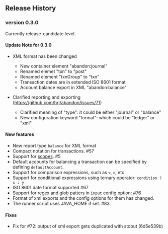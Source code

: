 ## Release History

### version 0.3.0
Currently release-candidate level.

#### Update Note for 0.3.0
 - XML format has been changed
   - New container element "abandon:journal"
   - Renamed elemet "txn" to "post"
   - Renamed element "txnGroup" to "txn"
   - Transaction dates are in extended ISO 8601 format
   - Account balance export in XML "abandon:balance"

 - Clarified reporting and exporting (https://github.com/hrj/abandon/issues/71)
   - Clarified meaning of "type": it could be either "journal" or "balance"
   - New configuration keyword "format": which could be "ledger" or "xml"

#### New features

* New report type `balance` for XML format
* Compact notation for transactions. #57
* Support for [scopes](https://github.com/hrj/abandon/wiki/Scopes). #5
* Default accounts for balancing a transaction can be specified by defining `defaultAccount`.
* Support for comparison expressions, such as `<`, `>`, etc
* Support for conditional expressions using ternary operator: `condition ? x : y`
* ISO 8601 date format supported #67
* Support for regex and glob patters in `input` config option: #76
* Format of xml exports and the config options for them has changed.
* The runner script uses JAVA_HOME if set. #83

#### Fixes

* Fix for #72: output of xml export gets duplicated with stdout (6d5e539b)

